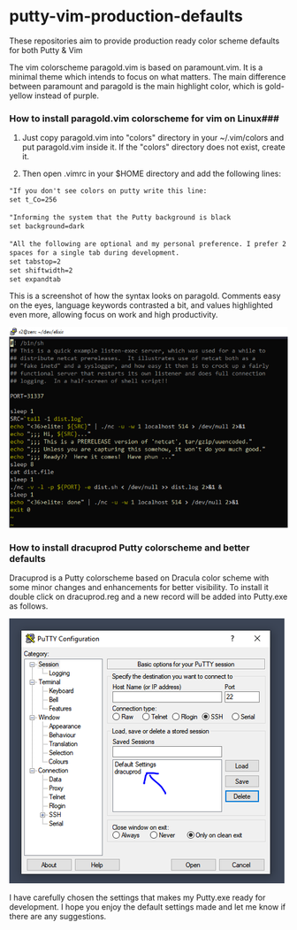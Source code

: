 # putty-vim-production-defaults
These repositories aim to provide production ready color scheme defaults for both Putty &amp; Vim

The vim colorscheme paragold.vim is based on paramount.vim. It is a minimal theme which intends to focus on what matters. The main difference between paramount and paragold is the main highlight color, which is gold-yellow instead of purple.

### How to install paragold.vim colorscheme for vim on Linux###

1. Just copy paragold.vim into "colors" directory in your ~/.vim/colors and put paragold.vim inside it. If the "colors" directory does not exist, create it.

2. Then open .vimrc in your $HOME directory and add the following lines:

```
"If you don't see colors on putty write this line:
set t_Co=256

"Informing the system that the Putty background is black
set background=dark

"All the following are optional and my personal preference. I prefer 2 spaces for a single tab during development.
set tabstop=2
set shiftwidth=2
set expandtab
```
This is a screenshot of how the syntax looks on paragold. Comments easy on the eyes, language keywords contrasted a bit, and values highlighted even more, allowing focus on work and high productivity. 

![Preview1](./paragold.PNG)

### How to install dracuprod Putty colorscheme and better defaults ###

Dracuprod is a Putty colorscheme based on Dracula color scheme with some minor changes and enhancements for better visibility. To install it double click on dracuprod.reg and a new record will be added into Putty.exe as follows.

![Preview1](./putty_screenshot.PNG)

I have carefully chosen the settings that makes my Putty.exe ready for development. I hope you enjoy the default settings made and let me know if there are any suggestions.
